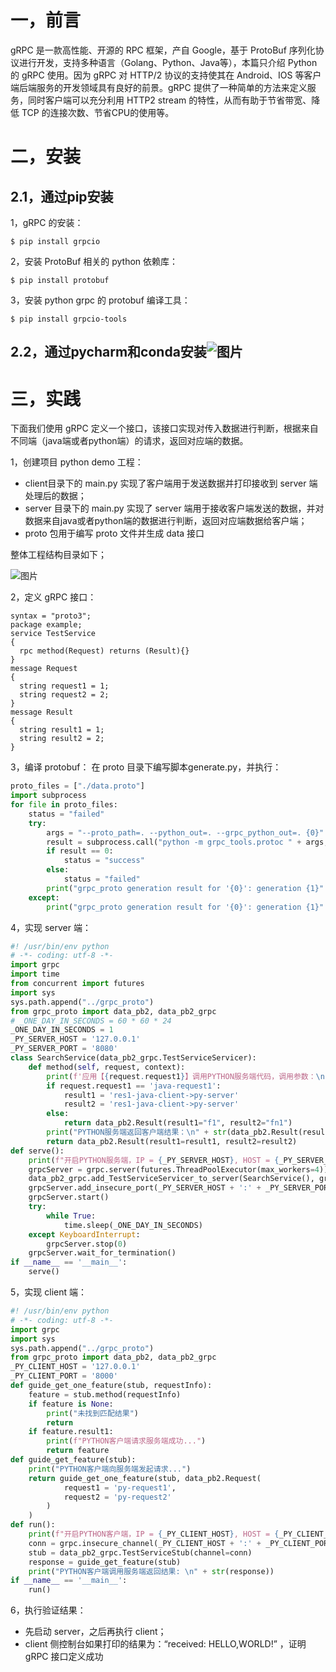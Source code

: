 # 一，前言

gRPC 是一款高性能、开源的 RPC 框架，产自 Google，基于 ProtoBuf 序列化协议进行开发，支持多种语言（Golang、Python、Java等），本篇只介绍 Python 的 gRPC 使用。因为 gRPC 对 HTTP/2 协议的支持使其在 Android、IOS 等客户端后端服务的开发领域具有良好的前景。gRPC 提供了一种简单的方法来定义服务，同时客户端可以充分利用 HTTP2 stream 的特性，从而有助于节省带宽、降低 TCP 的连接次数、节省CPU的使用等。

# 二，安装

## 2.1，通过pip安装

1，gRPC 的安装：

```plain
$ pip install grpcio
```
2，安装 ProtoBuf 相关的 python 依赖库：
```plain
$ pip install protobuf
```
3，安装 python grpc 的 protobuf 编译工具：
```plain
$ pip install grpcio-tools
```
## 2.2，通过pycharm和conda安装![图片](https://uploader.shimo.im/f/qevUIbEdxiWvku7z.png!thumbnail?fileGuid=PvQ9xWT9HYCx6WPY)

# 三，实践

下面我们使用 gRPC 定义一个接口，该接口实现对传入数据进行判断，根据来自不同端（java端或者python端）的请求，返回对应端的数据。

1，创建项目 python demo 工程：

* client目录下的 main.py 实现了客户端用于发送数据并打印接收到 server 端处理后的数据；
* server 目录下的 main.py 实现了 server 端用于接收客户端发送的数据，并对数据来自java或者python端的数据进行判断，返回对应端数据给客户端；
* proto 包用于编写 proto 文件并生成 data 接口

整体工程结构目录如下；

![图片](https://uploader.shimo.im/f/gUhxvpNngvFD21CE.png!thumbnail?fileGuid=PvQ9xWT9HYCx6WPY)

2，定义 gRPC 接口：

```plain
syntax = "proto3";
package example;
service TestService
{
  rpc method(Request) returns (Result){}
}
message Request
{
  string request1 = 1;
  string request2 = 2;
}
message Result
{
  string result1 = 1;
  string result2 = 2;
}
```
3，编译 protobuf：
在 proto 目录下编写脚本generate.py，并执行：

```python
proto_files = ["./data.proto"]
import subprocess
for file in proto_files:
    status = "failed"
    try:
        args = "--proto_path=. --python_out=. --grpc_python_out=. {0}".format(file)
        result = subprocess.call("python -m grpc_tools.protoc " + args, shell=True)
        if result == 0:
            status = "success"
        else:
            status = "failed"
        print("grpc_proto generation result for '{0}': generation {1}".format(file, status))
    except:
        print("grpc_proto generation result for '{0}': generation {1}".format(file, status))
```

4，实现 server 端：

```python
#! /usr/bin/env python
# -*- coding: utf-8 -*-
import grpc
import time
from concurrent import futures
import sys
sys.path.append("../grpc_proto")
from grpc_proto import data_pb2, data_pb2_grpc
# _ONE_DAY_IN_SECONDS = 60 * 60 * 24
_ONE_DAY_IN_SECONDS = 1
_PY_SERVER_HOST = '127.0.0.1'
_PY_SERVER_PORT = '8080'
class SearchService(data_pb2_grpc.TestServiceServicer):
    def method(self, request, context):
        print(f'应用【{request.request1}】调用PYTHON服务端代码，调用参数：\n {str(request)}')
        if request.request1 == 'java-request1':
            result1 = 'res1-java-client->py-server'
            result2 = 'res1-java-client->py-server'
        else:
            return data_pb2.Result(result1="f1", result2="fn1")
        print("PYTHON服务端返回客户端结果：\n" + str(data_pb2.Result(result1=result1, result2=result2)))
        return data_pb2.Result(result1=result1, result2=result2)
def serve():
    print(f"开启PYTHON服务端，IP = {_PY_SERVER_HOST}, HOST = {_PY_SERVER_PORT}")
    grpcServer = grpc.server(futures.ThreadPoolExecutor(max_workers=4))
    data_pb2_grpc.add_TestServiceServicer_to_server(SearchService(), grpcServer)
    grpcServer.add_insecure_port(_PY_SERVER_HOST + ':' + _PY_SERVER_PORT)
    grpcServer.start()
    try:
        while True:
            time.sleep(_ONE_DAY_IN_SECONDS)
    except KeyboardInterrupt:
        grpcServer.stop(0)
    grpcServer.wait_for_termination()
if __name__ == '__main__':
    serve()
```
5，实现 client 端：
```python
#! /usr/bin/env python
# -*- coding: utf-8 -*-
import grpc
import sys
sys.path.append("../grpc_proto")
from grpc_proto import data_pb2, data_pb2_grpc
_PY_CLIENT_HOST = '127.0.0.1'
_PY_CLIENT_PORT = '8000'
def guide_get_one_feature(stub, requestInfo):
    feature = stub.method(requestInfo)
    if feature is None:
        print("未找到匹配结果")
        return
    if feature.result1:
        print(f"PYTHON客户端请求服务端成功...")
        return feature
def guide_get_feature(stub):
    print("PYTHON客户端向服务端发起请求...")
    return guide_get_one_feature(stub, data_pb2.Request(
            request1 = 'py-request1',
            request2 = 'py-request2'
        )
    )
def run():
    print(f"开启PYTHON客户端，IP = {_PY_CLIENT_HOST}, HOST = {_PY_CLIENT_PORT}")
    conn = grpc.insecure_channel(_PY_CLIENT_HOST + ':' + _PY_CLIENT_PORT)
    stub = data_pb2_grpc.TestServiceStub(channel=conn)
    response = guide_get_feature(stub)
    print("PYTHON客户端调用服务端返回结果: \n" + str(response))
if __name__ == '__main__':
    run()
```
6，执行验证结果：
* 先启动 server，之后再执行 client；
* client 侧控制台如果打印的结果为：“received: HELLO,WORLD!” ，证明 gRPC 接口定义成功

